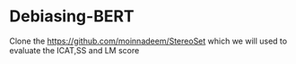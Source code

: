 # Debiasing-BERT
Clone the https://github.com/moinnadeem/StereoSet  which we will   used to evaluate  the ICAT,SS and LM score

